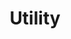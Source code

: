 ---
layout: default
title: Utility
description: A collection of utility macros for healers
has_toc: false
permalink: /Healer/Utility
---